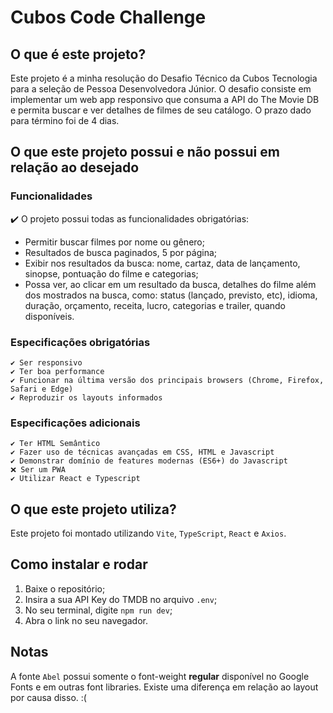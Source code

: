 # Cubos Code Challenge

## O que é este projeto?
Este projeto é a minha resolução do Desafio Técnico da Cubos Tecnologia para a seleção de Pessoa Desenvolvedora Júnior. O desafio consiste em implementar um web app responsivo que consuma a API do The Movie DB e permita buscar e ver detalhes de filmes de seu catálogo. O prazo dado para término foi de 4 dias.

## O que este projeto possui e não possui em relação ao desejado
### Funcionalidades
✔️ O projeto possui todas as funcionalidades obrigatórias:
- Permitir buscar filmes por nome ou gênero;
- Resultados de busca paginados, 5 por página;
- Exibir nos resultados da busca: nome, cartaz, data de lançamento, sinopse, pontuação do filme e categorias;
- Possa ver, ao clicar em um resultado da busca, detalhes do filme além dos mostrados na busca, como: status (lançado, previsto, etc), idioma, duração, orçamento, receita, lucro, categorias e trailer, quando disponíveis.

### Especificações obrigatórias 
 	✔️ Ser responsivo
    ✔️ Ter boa performance
    ✔️ Funcionar na última versão dos principais browsers (Chrome, Firefox, Safari e Edge)
    ✔️ Reproduzir os layouts informados

### Especificações adicionais
    ✔️ Ter HTML Semântico
    ✔️ Fazer uso de técnicas avançadas em CSS, HTML e Javascript
    ✔️ Demonstrar domínio de features modernas (ES6+) do Javascript
    ❌ Ser um PWA
    ✔️ Utilizar React e Typescript

## O que este projeto utiliza?
Este projeto foi montado utilizando `Vite`, `TypeScript`, `React` e `Axios`.

## Como instalar e rodar

1. Baixe o repositório;
2. Insira a sua API Key do TMDB no arquivo `.env`;
3. No seu terminal, digite `npm run dev`;
4. Abra o link no seu navegador. 

## Notas

A fonte `Abel` possui somente o font-weight **regular** disponível no Google Fonts e em outras font libraries. Existe uma diferença em relação ao layout por causa disso. :(

